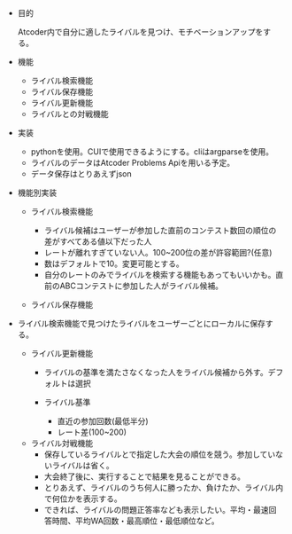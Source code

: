 - 目的

  Atcoder内で自分に適したライバルを見つけ、モチベーションアップをする。

- 機能

  - ライバル検索機能
  - ライバル保存機能
  - ライバル更新機能
  - ライバルとの対戦機能

- 実装

  - pythonを使用。CUIで使用できるようにする。cliはargparseを使用。
  - ライバルのデータはAtcoder Problems Apiを用いる予定。
  - データ保存はとりあえずjson

- 機能別実装

  - ライバル検索機能

    - ライバル候補はユーザーが参加した直前のコンテスト数回の順位の差がすべてある値以下だった人
    - レートが離れすぎていない人。100~200位の差が許容範囲?(任意)
    - 数はデフォルトで10。変更可能とする。
    - 自分のレートのみでライバルを検索する機能もあってもいいかも。直前のABCコンテストに参加した人がライバル候補。
    
  - ライバル保存機能
  
- ライバル検索機能で見つけたライバルをユーザーごとにローカルに保存する。
  
  - ライバル更新機能
    - ライバルの基準を満たさなくなった人をライバル候補から外す。デフォルトは選択
  
    - ライバル基準
    
      - 直近の参加回数(最低半分)
      - レート差(100~200)
   - ライバル対戦機能
      -  保存しているライバルとで指定した大会の順位を競う。参加していないライバルは省く。
      -  大会終了後に、実行することで結果を見ることができる。
      -  とりあえず、ライバルのうち何人に勝ったか、負けたか、ライバル内で何位かを表示する。
      -  できれば、ライバルの問題正答率なども表示したい。平均・最速回答時間、平均WA回数・最高順位・最低順位など。
  
    